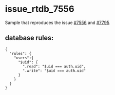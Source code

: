 # issue_rtdb_7556

Sample that reproduces the issue [#7556](https://github.com/FirebaseExtended/flutterfire/issues/7556) and [#7795](https://github.com/FirebaseExtended/flutterfire/issues/7795).

## database rules:

```
{
  "rules": {
    "users":{
      "$uid": {
        ".read": "$uid === auth.uid",
        ".write": "$uid === auth.uid"
      }
    }
  }
}
```